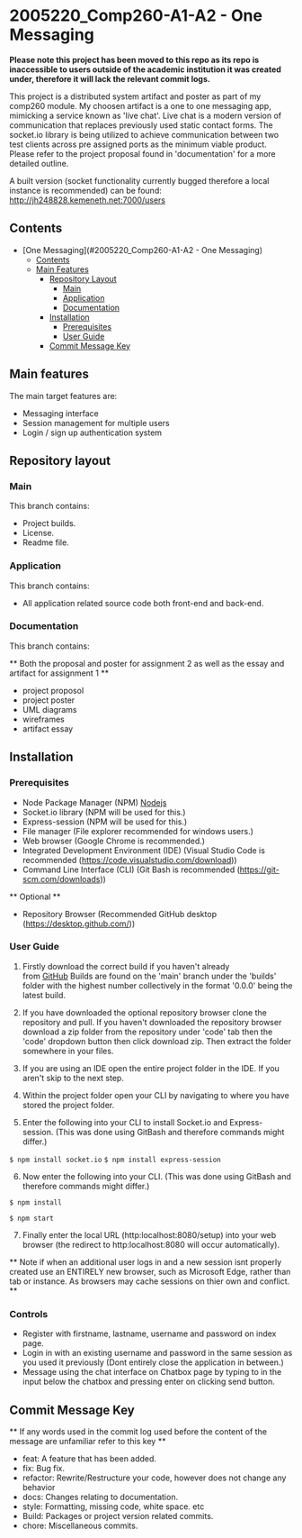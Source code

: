 # 2005220_Comp260-A1-A2 - One Messaging

**Please note this project has been moved to this repo as its repo is inaccessible to users outside of the academic institution it was created under, therefore it will lack the relevant commit logs.**

This project is a distributed system artifact and poster as part of my comp260 module.
My choosen artifact is a one to one messaging app, mimicking a service known as 'live chat'.
Live chat is a modern version of communication that replaces previously used static contact forms.
The socket.io library is being utilized to achieve communication between two test clients across pre assigned ports as the minimum viable product.
Please refer to the project proposal found in 'documentation' for a more detailed outline.

A built version (socket functionality currently bugged therefore a local instance is recommended) can be found:
http://jh248828.kemeneth.net:7000/users

## Contents

- [One Messaging](#2005220_Comp260-A1-A2 - One Messaging)
  - [Contents](#contents)
  - [Main Features](#main-features)
      - [Repository Layout](https://github.falmouth.ac.uk/JH248828/2005220_Comp260-A1-A2#repository-layout)
          - [Main](https://github.falmouth.ac.uk/JH248828/2005220_Comp260-A1-A2#main)
          - [Application](https://github.falmouth.ac.uk/JH248828/2005220_Comp260-A1-A2#application)
          - [Documentation](https://github.falmouth.ac.uk/JH248828/2005220_Comp260-A1-A2#documentation)
      - [Installation](https://github.falmouth.ac.uk/JH248828/2005220_Comp260-A1-A2#installation)
          - [Prerequisites](https://github.falmouth.ac.uk/JH248828/2005220_Comp260-A1-A2#prerequisites)
          - [User Guide](https://github.falmouth.ac.uk/JH248828/2005220_Comp260-A1-A2#user-guide)
      - [Commit Message Key](https://github.falmouth.ac.uk/JH248828/2005220_Comp260-A1-A2#commit-message-key)

## Main features

The main target features are: 
- Messaging interface
- Session management for multiple users
- Login / sign up authentication system

## Repository layout

### Main

This branch contains:

- Project builds.
- License.
- Readme file.

### Application

This branch contains:

- All application related source code both front-end and back-end.

### Documentation

This branch contains:

** Both the proposal and poster for assignment 2 as well as the essay and artifact for assignment 1 **

- project proposol
- project poster
- UML diagrams
- wireframes
- artifact essay

## Installation

### Prerequisites

- Node Package Manager (NPM) [Nodejs](https://nodejs.org/en/download/)
- Socket.io library (NPM will be used for this.)
- Express-session (NPM will be used for this.)
- File manager (File explorer recommended for windows users.)
- Web browser (Google Chrome is recommended.)
- Integrated Development Environment (IDE) (Visual Studio Code is recommended (<https://code.visualstudio.com/download>))
- Command Line Interface (CLI) (Git Bash is recommended (<https://git-scm.com/downloads>))

** Optional **

-   Repository Browser (Recommended GitHub desktop (<https://desktop.github.com/>))

### User Guide

1.  Firstly download the correct build if you haven't already from [GitHub](https://github.falmouth.ac.uk/JH248828/2005220_Comp260-A1-A2) Builds are found on the 'main' branch under the 'builds' folder with the highest number collectively in the format '0.0.0' being the latest build.

2.  If you have downloaded the optional repository browser clone the repository and pull. If you haven't downloaded the repository browser download a zip folder from the repository under 'code' tab then the 'code' dropdown button then click download zip. Then extract the folder somewhere in your files.

3.  If you are using an IDE open the entire project folder in the IDE. If you aren't skip to the next step.

4.  Within the project folder open your CLI by navigating to where you have stored the project folder.

5. Enter the following into your CLI to install Socket.io and Express-session. (This was done using GitBash and therefore commands might differ.)

`$ npm install socket.io`
`$ npm install express-session`

6.  Now enter the following into your CLI. (This was done using GitBash and therefore commands might differ.)

`$ npm install`

`$ npm start`

7.  Finally enter the local URL (http:localhost:8080/setup) into your web browser (the redirect to http:localhost:8080 will occur automatically).

** Note if when an additional user logs in and a new session isnt properly created use an ENTIRELY new browser, such as Microsoft Edge, rather than tab or instance. As browsers may cache sessions on thier own and conflict. **

### Controls

- Register with firstname, lastname, username and password on index page.
- Login in with an existing username and password in the same session as you used it previously (Dont entirely close the application in between.)
- Message using the chat interface on Chatbox page by typing to in the input below the chatbox and pressing enter on clicking send button.

## Commit Message Key

** If any words used in the commit log used before the content of the message are unfamiliar refer to this key **

- feat: A feature that has been added.
- fix: Bug fix.
- refactor: Rewrite/Restructure your code, however does not change any behavior
- docs: Changes relating to documentation.
- style: Formatting, missing code, white space. etc
- Build: Packages or project version related commits.
- chore: Miscellaneous commits.
